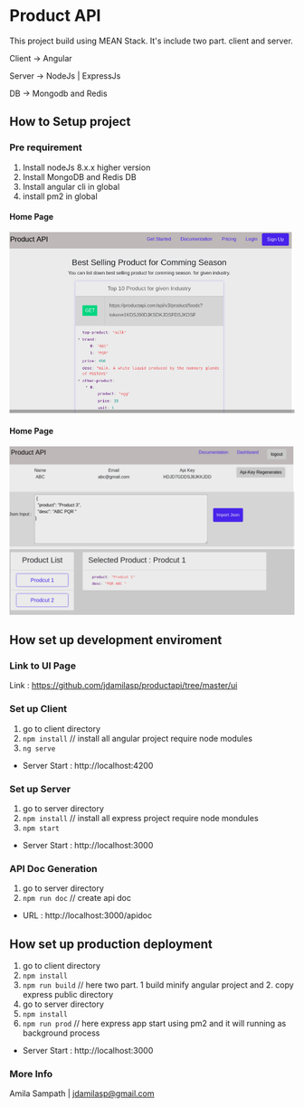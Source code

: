 # Product API 
This project build using MEAN Stack. It's include two part. client and server. 

Client -> Angular

Server -> NodeJs | ExpressJs

DB -> Mongodb and Redis

## How to Setup project 

### Pre requirement 
1. Install nodeJs 8.x.x higher version
2. Install MongoDB and Redis DB
3. Install angular cli in global 
4. install pm2 in global

#### Home Page 
![home-page](https://github.com/jdamilasp/productapi/blob/master/ui/01.home_page.png)


#### Home Page 
![dahsboard-page](https://github.com/jdamilasp/productapi/blob/master/ui/06.dashboard_page.png)

## How set up development enviroment 

### Link to UI Page 

Link : https://github.com/jdamilasp/productapi/tree/master/ui

### Set up Client 
1. go to client directory 
2. `npm install` // install all angular project require node modules 
3. `ng serve`
* Server Start : http://localhost:4200

### Set up Server 
1. go to server directory 
2. `npm install` // install all express project require node mondules 
3. `npm start` 
* Server Start : http://localhost:3000 

### API Doc Generation 
1. go to server directory 
2. `npm run doc` // create api doc 
* URL : http://localhost:3000/apidoc

## How set up production deployment 
1. go to client directory 
2. `npm install`
3. `npm run build` 
// here two part. 1 build minify angular project and 2. copy express public directory 
4. go to server directory 
5. `npm install` 
6. `npm run prod` 
// here express app start using pm2 and it will running as background process 
* Server Start : http://localhost:3000


### More Info 
Amila Sampath | jdamilasp@gmail.com 
